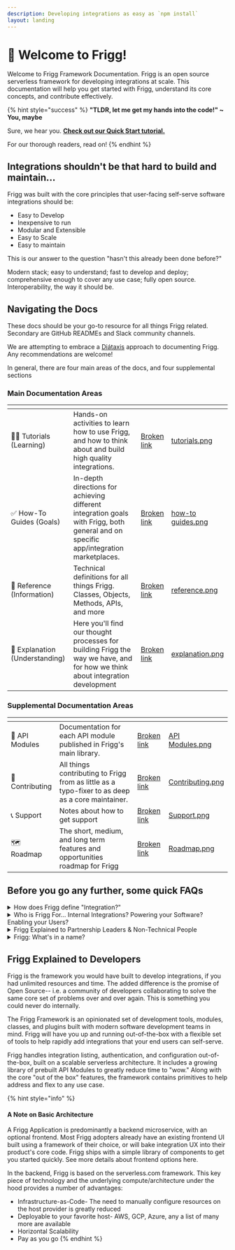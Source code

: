 ```yaml
---
description: Developing integrations as easy as `npm install`
layout: landing
---
```


# 🥳 Welcome to Frigg!

Welcome to Frigg Framework Documentation. Frigg is an open source serverless framework for developing integrations at scale. This documentation will help you get started with Frigg, understand its core concepts, and contribute effectively.

{% hint style="success" %}
**"TLDR, let me get my hands into the code!" \~ You, maybe**

Sure, we hear you. [**Check out our Quick Start tutorial.**](tutorials/quick-start/)

For our thorough readers, read on!
{% endhint %}

## Integrations shouldn't be that hard to build and maintain...

Frigg was built with the core principles that user-facing self-serve software integrations should be:

* Easy to Develop
* Inexpensive to run
* Modular and Extensible
* Easy to Scale
* Easy to maintain

This is our answer to the question "hasn't this already been done before?"

Modern stack; easy to understand; fast to develop and deploy; comprehensive enough to cover any use case; fully open source. Interoperability, the way it should be.

## Navigating the Docs

These docs should be your go-to resource for all things Frigg related. Secondary are GitHub READMEs and Slack community channels.

We are attempting to embrace a [Diátaxis](https://diataxis.fr/) approach to documenting Frigg. Any recommendations are welcome!

In general, there are four main areas of the docs, and four supplemental sections

### Main Documentation Areas

<table data-card-size="large" data-view="cards"><thead><tr><th></th><th></th><th data-hidden data-card-target data-type="content-ref"></th><th data-hidden data-card-cover data-type="files"></th></tr></thead><tbody><tr><td><span data-gb-custom-inline data-tag="emoji" data-code="1f9d1-1f4bb">🧑‍💻</span> Tutorials (Learning)</td><td>Hands-on activities to learn how to use Frigg, and how to think about and build high quality integrations.</td><td><a href="broken-reference">Broken link</a></td><td><a href=".gitbook/assets/tutorials.png">tutorials.png</a></td></tr><tr><td><span data-gb-custom-inline data-tag="emoji" data-code="2705">✅</span> How-To Guides (Goals)</td><td>In-depth directions for achieving different integration goals with Frigg, both general and on specific app/integration marketplaces.</td><td><a href="broken-reference">Broken link</a></td><td><a href=".gitbook/assets/how-to guides.png">how-to guides.png</a></td></tr><tr><td><span data-gb-custom-inline data-tag="emoji" data-code="1f4d6">📖</span> Reference (Information)</td><td>Technical definitions for all things Frigg. Classes, Objects, Methods, APIs, and more</td><td><a href="broken-reference">Broken link</a></td><td><a href=".gitbook/assets/reference.png">reference.png</a></td></tr><tr><td><span data-gb-custom-inline data-tag="emoji" data-code="1f4ad">💭</span> Explanation (Understanding)</td><td>Here you'll find our thought processes for building Frigg the way we have, and for how we think about integration development</td><td><a href="broken-reference">Broken link</a></td><td><a href=".gitbook/assets/explanation.png">explanation.png</a></td></tr></tbody></table>

### Supplemental Documentation Areas

<table data-card-size="large" data-view="cards"><thead><tr><th></th><th></th><th data-hidden data-card-target data-type="content-ref"></th><th data-hidden data-card-cover data-type="files"></th></tr></thead><tbody><tr><td><span data-gb-custom-inline data-tag="emoji" data-code="1f50c">🔌</span> API Modules</td><td>Documentation for each API module published in Frigg's main library.</td><td><a href="broken-reference">Broken link</a></td><td><a href=".gitbook/assets/API Modules.png">API Modules.png</a></td></tr><tr><td><span data-gb-custom-inline data-tag="emoji" data-code="1f91d">🤝</span> Contributing</td><td>All things contributing to Frigg from as little as a typo-fixer to as deep as a core maintainer.</td><td><a href="broken-reference">Broken link</a></td><td><a href=".gitbook/assets/Contributing.png">Contributing.png</a></td></tr><tr><td><span data-gb-custom-inline data-tag="emoji" data-code="1f4de">📞</span> Support</td><td>Notes about how to get support</td><td><a href="broken-reference">Broken link</a></td><td><a href=".gitbook/assets/Support.png">Support.png</a></td></tr><tr><td><span data-gb-custom-inline data-tag="emoji" data-code="1f5fa">🗺️</span> Roadmap</td><td>The short, medium, and long term features and opportunities roadmap for Frigg</td><td><a href="broken-reference">Broken link</a></td><td><a href=".gitbook/assets/Roadmap.png">Roadmap.png</a></td></tr></tbody></table>



## Before you go any further, some quick FAQs

<details>

<summary>How does Frigg define "Integration?"</summary>

Application Programming Interfaces (APIs) are everywhere in software development. They can be made for SDKs, hardware, internal modules, HTTP requests to external systems, and more.

Frigg is focused on building integrations between separate software systems, powered the majority of the time via HTTP APIs.&#x20;

An integration, then, is the code that is used to "glue" these APIs together; an integration record is state managed by the software to keep track of which accounts and what settings a user desires.

At it's core, Frigg is intended to help developers build all types of integrations. And as we grow our footprint and community, we are undoubtedly going to see support added for enhanced features depending on your type of integration.&#x20;

To start, however, our roadmap and framework is focused on one specific use case - software teams building native integrations to external systems for end-user integration. **In a phrase: rapidly enabling technology partnerships.**

</details>

<details>

<summary>Who is Frigg For... Internal Integrations? Powering your Software? Enabling your Users?</summary>

There are three potential use cases for Frigg that we currently use internally at Left Hook.

* **Internal Business Process Automation-** This is the kind where you get notifications from GitHub to your Slack account; or where you have a cron job that every week summarizes and creates a report in Google Sheets, and emails out to relevant audiences; really, anything to help your backoffice flow smoother. This is squarely in the realm of iPaaS tools today. \
  \
  The primary audience for these integrations are internal users of your organization.\

* **Product and Productized Service Automation-** We view these as integrations that are powering your own software or service. Twilio integration to send text message alerts whenever a given event happens in your app. Webform piping to a database kicking off a drip campaign in your onboarding tool. Project completion kicking off an invoice to your clients with a summary of hours spent to date pulled from your time tracking software. \
  \
  There's a potential overlap with the first category, but it's most helpful to think of integrations to tools that eventually impact end users/customers of your software or service. \

* **End User Integration Enablement-** These are the integrations powering technology partnerships. Allowing users to connect their Slack account to your app, or their HubSpot account, or their Salesforce account, or go on down the line. By doing so, they adopt prebuilt workflows and automations that you've product managed to optimize the "better together" experience.&#x20;

Should you desire to use Frigg for each of these, we recommend creating 3 separate Frigg applications, as each one has a different user base, compute needs, and risk profile.

For now, it's critical to call out that Frigg is focused on the last bucket- End User Integration Enablement. Frigg is focused on powering your integration directory, and power the integrations your users choose to enable and configure.

Over time, there will be documentation and features focused on the other two buckets. So keep an eye on this space! But keep that in mind as you read on.

</details>

<details>

<summary>Frigg Explained to Partnership Leaders &#x26; Non-Technical People</summary>

The Frigg Integration Framework is a software development tool intended to help engineers build integrations faster.

While we all know that new "tech partnerships" unlock business opportunities, integration development is a complex, product-driven process performed by engineers and designers. Partnership leaders can't conjure new integrations into existence; product & engineering resources must be engaged and supported.

Given these dynamics, partnership leaders often seek _external_ vendors and tools to get integrations built. This search brings them to Frigg and [Left Hook](https://lefthook.com).

Before you introduce Frigg to your engineering colleagues, partnership leaders should understand Frigg at a non-technical level. Our [Non-Technical Overview Doc](https://docs.google.com/document/d/e/2PACX-1vRzCTIUhUj5NC5CKIOhn36NGu6TbUPMwMF5-hFLJ2fuhfrCJ2VXnabtxqE429iP1CxPPgPyhzez41jk/pub) is intended to provide this context and support your internal advocacy for Frigg.

Meanwhile, Frigg's documentation site is targeted at engineers and product leaders who will need to understand the framework as a development tool.

If you're ready to introduce Frigg to your technical colleagues, share this documentation site. Our [live demo site](https://demo.friggframework.,org) is also instructive to both technical and non-technical audiences as well.

Have questions? Let's [connect](support/support.md)!

</details>

<details>

<summary>Frigg: What's in a name?</summary>

* Frigg is Odin's wife in Norse mythology
* Goddess of **marriage** and **partnerships**
* She flies the earthly skies as a falcon
* She is known in folklore as the **“weaver of clouds”**

The Frigg Integration Framework powers integrations between software companies, the majority of which are in the cloud, speeding up time to live on tech partnerships.

Read more about Frigg on [Wikipedia](https://en.wikipedia.org/wiki/Frigg).

</details>

## Frigg Explained to Developers

Frigg is the framework you would have built to develop integrations, if you had unlimited resources and time. The added difference is the promise of Open Source-- i.e. a community of developers collaborating to solve the same core set of problems over and over again. This is something you could never do internally.

The Frigg Framework is an opinionated set of development tools, modules, classes, and plugins built with modern software development teams in mind. Frigg will have you up and running out-of-the-box with a flexible set of tools to help rapidly add integrations that your end users can self-serve.

Frigg handles integration listing, authentication, and configuration out-of-the-box, built on a scalable serverless architecture. It includes a growing library of prebuilt API Modules to greatly reduce time to "wow." Along with the core "out of the box" features, the framework contains primitives to help address and flex to any use case.

{% hint style="info" %}
#### A Note on Basic Architecture

A Frigg Application is predominantly a backend microservice, with an optional frontend. Most Frigg adopters already have an existing frontend UI built using a framework of their choice, or will bake integration UX into their product's core code. Frigg ships with a simple library of components to get you started quickly. See more details about frontend options here.

In the backend, Frigg is based on the serverless.com framework. This key piece of technology and the underlying compute/architecture under the hood provides a number of advantages:

* Infrastructure-as-Code- The need to manually configure resources on the host provider is greatly reduced
* Deployable to your favorite host- AWS, GCP, Azure, any a list of many more are available
* Horizontal Scalability
* Pay as you go
{% endhint %}
